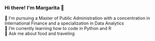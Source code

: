 ### Hi there! I'm Margarita 👋
📝 I'm pursuing a Master of Public Administration with a concentration in International Finance and a specialization in Data Analytics
<br>
🌱 I’m currently learning how to code in Python and R
<br>
💬 Ask me about food and traveling
<br>



<!--
**margaritate/margaritate** is a ✨ _special_ ✨ repository because its `README.md` (this file) appears on your GitHub profile.

- 🔭 I’m currently working on ...
- 🌱 I’m currently learning ...
- 👯 I’m looking to collaborate on ...
- 🤔 I’m looking for help with ...
- 💬 Ask me about ...
- 📫 How to reach me: ...
- 😄 Pronouns: she/her
- ⚡ Fun fact: ...
-->
